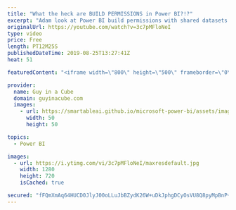 ```yaml
---
title: "What the heck are BUILD PERMISSIONS in Power BI?!?"
excerpt: "Adam look at Power BI build permissions with shared datasets. Taking the mystery out of how you can interact with datasets and know what to do if you can't use it. This also looks at how Power BI free users can use shared datasets with Power BI Premium.  ******** LET'S CONNECT! ********  -- http://twitter.com/guyinacube"
originalUrl: https://youtube.com/watch?v=3c7pMFloNeI
type: video
price: Free
length: PT12M25S
publishedDateTime: 2019-08-25T13:27:41Z
heat: 51

featuredContent: "<iframe width=\"800\" height=\"500\" frameborder=\"0\" src=\"https://www.youtube.com/embed/3c7pMFloNeI\" allow=\"accelerometer; autoplay; encrypted-media; gyroscope; picture-in-picture\" allowfullscreen></iframe>"

provider:
  name: Guy in a Cube
  domain: guyinacube.com
  images:
    - url: https://smartableai.github.io/microsoft-power-bi/assets/images/organizations/guyinacube.com-50x50.jpg
      width: 50
      height: 50

topics:
  - Power BI

images:
  - url: https://i.ytimg.com/vi/3c7pMFloNeI/maxresdefault.jpg
    width: 1280
    height: 720
    isCached: true

secured: "fFQmXmAq64HUCD0JlyJ00oLLuJbBZydK26W+uDkJphgDCyOsVU8Q8pyMpBnP+I3s3UX1Jud5aXBHdzWrsyo6JEm8kQPSoKUFOqNYVvirOPi8umpBnN+k/VeAaNowItLPNQq+Ydp+e+FjmShVfxtwH6li57un+SkJD87t1ydBSuJWugY4BJM6OYgkU+YJvpAHgZdVG2D4gUVD4NgzvioNYqpq8ABuMKaHUI24257l1V1qb83ZckmBLF6EDj1ZbvItavCFNmWRn28XSgPZrEv9YvD9T0y/vONgHTaiczaLVDkwtnul+e1XBZpuXKo2HrneeOjv57hZKEQt7OInAbJ+qKoVaAtzCWWKWX1zGa9+rRZOlp25d30fM3P9uFhyIzJbAVa7ZmT4dcPg1jmro5OdXeOGaYBWeH+t5CcM2tUEYhc=;TvNtaj6dmVHwYMVVPtTR3Q=="
---
```


